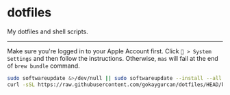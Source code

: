 # dotfiles

My dotfiles and shell scripts.

---

Make sure you're logged in to your Apple Account first. Click ` > System Settings` and then follow the instructions. Otherwise, `mas` will fail at the end of `brew bundle` command.

```bash
sudo softwareupdate &>/dev/null || sudo softwareupdate --install --all --agree-to-license --verbose
curl -sSL https://raw.githubusercontent.com/gokaygurcan/dotfiles/HEAD/bootstrap.sh | sh
```
